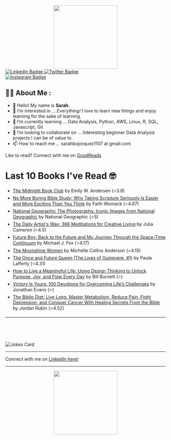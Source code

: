 
<div id="header" align="center">
  <img src="https://media.giphy.com/media/h8mSIeTWzDFooj3hgT/giphy.gif" width="200"/>
</div>

<div id="badges">
  <a href="https://www.linkedin.com/in/sarahjbojorquez/">
    <img src="https://img.shields.io/badge/LinkedIn-blue?style=for-the-badge&logo=linkedin&logoColor=white" alt="LinkedIn Badge"/>
  </a>

  <a href="https://twitter.com/Sarahjbojorquez">
    <img src="https://img.shields.io/badge/Twitter-green?style=for-the-badge&logo=twitter&logoColor=white" alt="Twitter Badge"/>
  </a>
</div>

 <a href="https://www.instagram.com/sarahjbojorquez/">
    <img src="https://img.shields.io/badge/Instagram-blueviolet?style=for-the-badge&logo=Instagram&logoColor=white" alt="Instagram Badge"/>
  </a>
<div></div>
<div></div>

## :woman_technologist: About Me :

- 👋 Hello!  My name is **Sarah**.
- 👀 I’m interested in ... *Everything!* I love to learn new things and enjoy learning for the sake of learning.
- 🌱 I’m currently learning ... Data Analysis, Python, AWS, Linux, R, SQL, Javascript, Git
- 💞️ I’m looking to collaborate on ... Interesting beginner Data Analysis projects I can be of value to.
- 📫 How to reach me ... sarahbojorquez1107 at gmail.com

Like to read? Connect with me on <a href="https://www.goodreads.com/user/show/97230998-sarah-bojorquez-lopez">GoodReads</a>
<div></div>
<div></div>

# Last 10 Books I've Read 🤓
<!-- GOODREADS-LIST:START -->
- [The Midnight Book Club](https://www.goodreads.com/review/show/7959818132?utm_medium=api&utm_source=rss) by Emily W. Andersen (⭐️3.8)
- [No More Boring Bible Study: Why Taking Scripture Seriously Is Easier and More Exciting Than You Think](https://www.goodreads.com/review/show/7959816726?utm_medium=api&utm_source=rss) by Faith Womack (⭐️4.67)
- [National Geographic The Photographs: Iconic Images from National Geographic](https://www.goodreads.com/review/show/7959815740?utm_medium=api&utm_source=rss) by National Geographic (⭐️5)
- [The Daily Artist's Way: 366 Meditations for Creative Living](https://www.goodreads.com/review/show/7959807962?utm_medium=api&utm_source=rss) by Julia Cameron (⭐️4.5)
- [Future Boy: Back to the Future and My Journey Through the Space-Time Continuum](https://www.goodreads.com/review/show/7959806897?utm_medium=api&utm_source=rss) by Michael J. Fox (⭐️4.17)
- [The Moonshine Women](https://www.goodreads.com/review/show/7959805155?utm_medium=api&utm_source=rss) by Michelle Collins Anderson (⭐️4.15)
- [The Once and Future Queen (The Lives of Guinevere, #1)](https://www.goodreads.com/review/show/7959804276?utm_medium=api&utm_source=rss) by Paula Lafferty (⭐️4.31)
- [How to Live a Meaningful Life: Using Design Thinking to Unlock Purpose, Joy, and Flow Every Day](https://www.goodreads.com/review/show/7959802231?utm_medium=api&utm_source=rss) by Bill Burnett (⭐️)
- [Victory Is Yours: 100 Devotions for Overcoming Life’s Challenges](https://www.goodreads.com/review/show/7959800990?utm_medium=api&utm_source=rss) by Jonathan Evans (⭐️)
- [The Biblio Diet: Live Long, Master Metabolism, Reduce Pain, Fight Depression, and Conquer Cancer With Healing Secrets From the Bible](https://www.goodreads.com/review/show/7959798818?utm_medium=api&utm_source=rss) by Jordan Rubin (⭐️4.52)
<!-- GOODREADS-LIST:END -->

---

<p>&nbsp;</p>
<p>&nbsp;</p>

<img src="https://readme-jokes.vercel.app/api?hideBorder&theme=cobalt&qColor=%23944bcc&aColor=%23bbdb51" alt="Jokes Card" />
<div></div>
<div></div>

---

Connect with me on [LinkedIn here!](https://www.linkedin.com/in/sarahjbojorquez/)


---

<div align="center">
  <img src="https://media.giphy.com/media/dU6iSeuBBsN9OpTg5P/giphy.gif" width="200"/>
</div>
